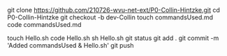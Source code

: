 git clone https://github.com/210726-wvu-net-ext/P0-Collin-Hintzke.git
cd P0-Collin-Hintzke
git checkout -b dev-Collin
touch commandsUsed.md
code commandsUsed.md

touch Hello.sh
code Hello.sh
sh Hello.sh
git status
git add .
git commit -m 'Added commandsUsed & Hello.sh'
git push